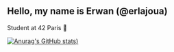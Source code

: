 ## Hello, my name is Erwan (@erlajoua)

Student at 42 Paris :see_no_evil:

[![Anurag's GitHub stats](https://github-readme-stats.vercel.app/api?username=erlajoua&show_icons=true))](https://github.com/anuraghazra/github-readme-stats)
